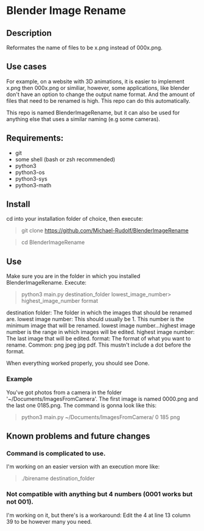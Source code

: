 # Blender Image Rename


## Description 
Reformates the name of files to be x.png instead of 000x.png.

## Use cases
For example, on a website with 3D animations, it is easier to implement x.png then 000x.png or similiar, however, some applications, like blender don't have an option to change the output name format.
And the amount of files that need to be renamed is high.
This repo can do this automatically.

This repo is named BlenderImageRename, but it can also be used for anything else that uses a similar naming (e.g some cameras).

## Requirements:
- git
- some shell (bash or zsh recommended)
- python3
- python3-os
- python3-sys
- python3-math

## Install
cd into your installation folder of choice, then execute:
> git clone https://github.com/Michael-Rudolf/BlenderImageRename

> cd BlenderImageRename

## Use
Make sure you are in the folder in which you installed BlenderImageRename.
Execute:
> python3 main.py destination_folder lowest_image_number> highest_image_number format

destination folder:
        The folder in which the images that should be renamed are.
lowest image number:
        This should usually be 1.
        This number is the minimum image that will be renamed.
        lowest image number...highest image number is the range in which images will be edited.
highest image number:
        The last image that will be edited.
format:
        The format of what you want to rename. Common: png jpeg jpg pdf.
        This mustn't include a dot before the format.

When everything worked properly, you should see Done.

### Example
You've got photos from a camera in the folder '~/Documents/ImagesFromCamera'.
The first image is named 0000.png and the last one 0185.png.
The command is gonna look like this:
> python3 main.py ~/Documents/ImagesFromCamera/ 0 185 png

## Known problems and future changes
### Command is complicated to use.
I'm working on an easier version with an execution more like:
> ./birename destination_folder
### Not compatible with anything but 4 numbers (0001 works but not 001).
I'm working on it, but there's is a workaround:
Edit the 4 at line 13 column 39 to be however many you need.
